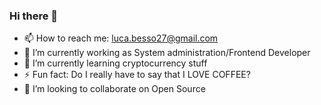 ### Hi there 👋

- 📫 How to reach me: luca.besso27@gmail.com
- 🔭 I’m currently working as System administration/Frontend Developer
- 🌱 I’m currently learning cryptocurrency stuff
- ⚡ Fun fact: Do I really have to say that I LOVE COFFEE?
- 👯 I’m looking to collaborate on Open Source

<!--
**Liiuc/Liiuc** is a ✨ _special_ ✨ repository because its `README.md` (this file) appears on your GitHub profile.

Here are some ideas to get you started:


- 🤔 I’m looking for help with 
- 💬 Ask me about ...
- 😄 Pronouns: ...


